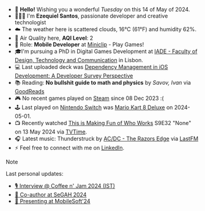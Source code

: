 - 👋 **Hello!** Wishing you a wonderful *Tuesday* on this 14 of May of 2024.
- 🙋🏻‍♂️ I'm **Ezequiel Santos**, passionate developer and creative technologist
- ☁️ The weather here is scattered clouds, 16°C (61°F) and humidity 62%.
- 🔬 Air Quality here, **AQI Level**: 2
- 💼 Role: **Mobile Developer** at [Miniclip](https://www.miniclip.com) - Play Games!
- 🎓I'm pursuing a PhD in Digital Games Development at [IADE - Faculty of Design, Technology and Communication](https://www.iade.europeia.pt/en/phd/phd-digital-games-development/) in Lisbon.
- 💻 Last uploaded deck was [Dependency Management in iOS Development: A Developer Survey Perspective](https://speakerdeck.com/ezefranca/dependency-management-in-ios-development-a-developer-survey-perspective)
- 📚 Reading: **No bullshit guide to math and physics** by *Savov, Ivan* via [GoodReads](https://www.goodreads.com/review/list/21512585-ezequiel-fran-a-dos-santos)
- 🎮 No recent games played on [Steam](https://steamcommunity.com/id/ezequielapp) since 08 Dec 2023 :(
- 🕹️ Last played on [Nintendo Switch](https://nin.codes/ezefranca) was [Mario Kart 8 Deluxe](https://ec.nintendo.com/apps/0100152000022000/PT?lang=en-GB) on 2024-05-01.
- 📺 Recently watched [This is Making Fun of Who Works](https://www.tvtime.com/show/377556) S9E32 "None" on 13 May 2024 via [TVTime](https://www.tvtime.com/user/4784821).
- 🎧 Latest music: Thunderstruck by [AC/DC - The Razors Edge](https://www.last.fm/music/AC%2FDC/_/Thunderstruck) via [LastFM](https://www.last.fm/user/ezefranca)
- ⚡ Feel free to connect with me on [LinkedIn](https://www.linkedin.com/in/ezefranca).



> [!NOTE]
> Last personal updates:
>  - [🎙️ Interview @ Coffee n' Jam 2024 (IST)](https://ezefranca.com/news/coffee-n-jam-2024-ist)
>  - [🌟 Co-author at SeGAH 2024](https://ezefranca.com/news/paper-segah-2024)
>  - [📃 Presenting at MobileSoft'24](https://ezefranca.com/news/presenting-mobilesoft-2024)

